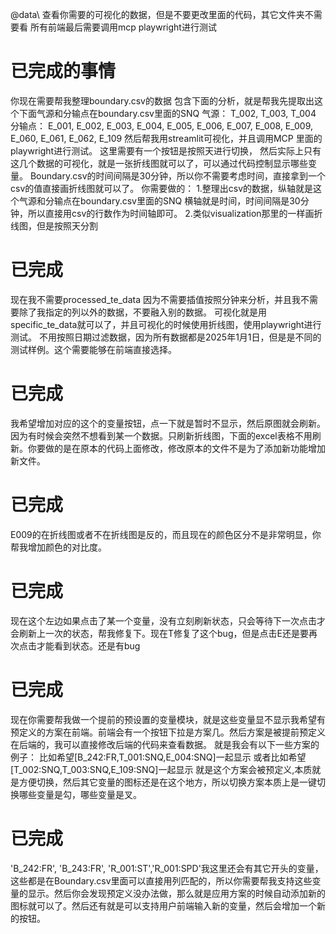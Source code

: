 @data\ 查看你需要的可视化的数据，但是不要更改里面的代码，其它文件夹不需要看
所有前端最后需要调用mcp playwright进行测试
# 已完成的事情
你现在需要帮我整理boundary.csv的数据
包含下面的分析，就是帮我先提取出这个下面气源和分输点在boundary.csv里面的SNQ
气源： T_002, T_003, T_004
分输点： E_001, E_002, E_003, E_004, E_005, E_006, E_007, E_008, E_009, E_060, E_061, E_062, E_109
然后帮我用streamlit可视化，并且调用MCP 里面的playwright进行测试。
这里需要有一个按钮是按照天进行切换，
然后实际上只有这几个数据的可视化，就是一张折线图就可以了，可以通过代码控制显示哪些变量。
Boundary.csv的时间间隔是30分钟，所以你不需要考虑时间，直接拿到一个csv的值直接画折线图就可以了。
你需要做的：
1.整理出csv的数据，纵轴就是这个气源和分输点在boundary.csv里面的SNQ
横轴就是时间，时间间隔是30分钟，所以直接用csv的行数作为时间轴即可。
2.类似visualization那里的一样画折线图，但是按照天分割

# 已完成
现在我不需要processed_te_data 因为不需要插值按照分钟来分析，并且我不需要除了我指定的列以外的数据，不要融入别的数据。
可视化就是用specific_te_data就可以了，并且可视化的时候使用折线图，使用playwright进行测试。
不用按照日期过滤数据，因为所有数据都是2025年1月1日，但是是不同的测试样例。这个需要能够在前端直接选择。

# 已完成
我希望增加对应的这个的变量按钮，点一下就是暂时不显示，然后原图就会刷新。因为有时候会突然不想看到某一个数据。只刷新折线图，下面的excel表格不用刷新。你要做的是在原本的代码上面修改，修改原本的文件不是为了添加新功能增加新文件。

# 已完成
E009的在折线图或者不在折线图是反的，而且现在的颜色区分不是非常明显，你帮我增加颜色的对比度。

# 已完成
现在这个左边如果点击了某一个变量，没有立刻刷新状态，只会等待下一次点击才会刷新上一次的状态，帮我修复下。现在T修复了这个bug，但是点击E还是要再次点击才能看到状态。还是有bug

# 已完成
现在你需要帮我做一个提前的预设置的变量模块，就是这些变量显不显示我希望有预定义的方案在前端。前端会有一个按钮下拉是方案几。然后方案是被提前预定义在后端的，我可以直接修改后端的代码来查看数据。
就是我会有以下一些方案的例子：
比如希望[B_242:FR,T_001:SNQ,E_004:SNQ]一起显示
或者比如希望[T_002:SNQ,T_003:SNQ,E_109:SNQ]一起显示
就是这个方案会被预定义,本质就是方便切换，然后其它变量的图标还是在这个地方，所以切换方案本质上是一键切换哪些变量是勾，哪些变量是叉。

# 已完成
'B_242:FR', 'B_243:FR', 'R_001:ST','R_001:SPD'我这里还会有其它开头的变量，这些都是在Boundary.csv里面可以直接用列匹配的，所以你需要帮我支持这些变量的显示。然后你会发现预定义没办法做，那么就是应用方案的时候自动添加新的图标就可以了。然后还有就是可以支持用户前端输入新的变量，然后会增加一个新的按钮。
